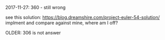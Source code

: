 
2017-11-27:
360 - still wrong

see this solution: https://blog.dreamshire.com/project-euler-54-solution/
implment and compare against mine, where am I off?

OLDER:
306 is not answer
